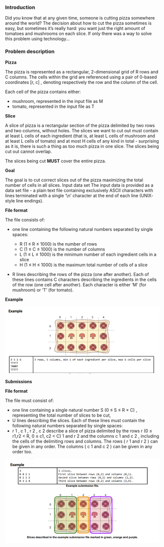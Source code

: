 ### Introduction

Did you know that at any given time, someone is cutting pizza somewhere around the world? 
The decision about how to cut the pizza sometimes is easy, but sometimes it’s really hard: you want just the right 
amount of tomatoes and mushrooms on each slice. If only there was a way to solve this problem using technology...

### Problem description
**Pizza**

The pizza is represented as a rectangular, 2-dimensional grid of R rows and C columns. The cells within the
grid are referenced using a pair of 0-based coordinates [r, c] , denoting respectively the row and the
column of the cell.

Each cell of the pizza contains either:
 - mushroom, represented in the input file as M 
 - tomato, represented in the input file as T
 
**Slice**

A slice of pizza is a rectangular section of the pizza delimited by two rows and two columns, without holes.
The slices we want to cut out must contain at least L cells of each ingredient (that is, at least L cells of
mushroom and at least L cells of tomato) and at most H cells of any kind in total - surprising as it is, there is
such a thing as too much pizza in one slice.
The slices being cut out cannot overlap. 

The slices being cut **MUST** cover the entire pizza.

**Goal**

The goal is to cut correct slices out of the pizza maximizing the total number of cells in all slices.
Input data set
The input data is provided as a data set file - a plain text file containing exclusively ASCII characters with
lines terminated with a single ‘\n’ character at the end of each line (UNIX- style line endings).

**File format**

The file consists of:
 - one line containing the following natural numbers separated by single spaces:
	 - R (1 ≤ R ≤ 1000) is the number of rows
	 - C (1 ≤ C ≤ 1000) is the number of columns
	 - L (1 ≤ L ≤ 1000) is the minimum number of each ingredient cells in a slice
	 - H (1 ≤ H ≤ 1000) is the maximum total number of cells of a slice
 
 - R lines describing the rows of the pizza (one after another). Each of these lines contains C
characters describing the ingredients in the cells of the row (one cell after another). Each character
is either ‘M’ (for mushroom) or ‘T’ (for tomato).

**Example**

![alt](Screenshot.png)

**Submissions**

**File format**

The file must consist of:
- one line containing a single natural number S (0 ≤ S ≤ R × C) , representing the total number of slices to be cut,
- U lines describing the slices. Each of these lines must contain the following natural numbers separated by single spaces:
-  r 1 , c 1 , r 2 , c 2 describe a slice of pizza delimited by the rows r (0 ≤ r1,r2 < R, 0 ≤ c1, c2 < C) 1 and r 2 and the columns c 1 and c 2 , including the cells of the delimiting rows and columns. The rows ( r 1 and r 2 ) can be given in any order. The columns ( c 1 and c 2 ) can be given in any order too.

![alt](Screenshot_1.png)

